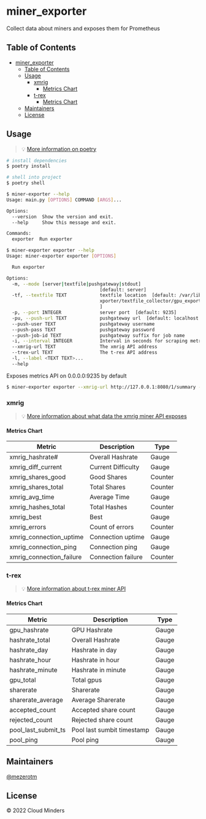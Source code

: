 # miner_exporter

Collect data about miners and exposes them for Prometheus

## Table of Contents

- [miner_exporter](#miner_exporter)
  - [Table of Contents](#table-of-contents)
  - [Usage](#usage)
    - [xmrig](#xmrig)
      - [Metrics Chart](#metrics-chart)
    - [t-rex](#t-rex)
      - [Metrics Chart](#metrics-chart-1)
  - [Maintainers](#maintainers)
  - [License](#license)

## Usage
> 💡  [More information on poetry](https://python-poetry.org/docs/)


```sh
# install dependencies
$ poetry install

# shell into project
$ poetry shell
```

```sh
$ miner-exporter --help
Usage: main.py [OPTIONS] COMMAND [ARGS]...

Options:
  --version  Show the version and exit.
  --help     Show this message and exit.

Commands:
  exporter  Run exporter
```

```sh
$ miner-exporter exporter --help
Usage: miner-exporter exporter [OPTIONS]

  Run exporter

Options:
  -m, --mode [server|textfile|pushgateway|stdout]
                                  [default: server]
  -tf, --textfile TEXT            textfile location  [default: /var/lib/node_e
                                  xporter/textfile_collector/gpu_exporter.prom
                                  ]
  -p, --port INTEGER              server port  [default: 9235]
  -pu, --push-url TEXT            pushgateway url  [default: localhost:9091]
  --push-user TEXT                pushgateway username
  --push-pass TEXT                pushgateway password
  --push-job-id TEXT              pushgateway suffix for job name
  -i, --interval INTEGER          Interval in seconds for scraping metrics
  --xmrig-url TEXT                The xmrig API address
  --trex-url TEXT                 The t-rex API address
  -l, --label <TEXT TEXT>...
  --help    
```

Exposes metrics API on 0.0.0.0:9235 by default

```sh
$ miner-exporter exporter --xmrig-url http://127.0.0.1:8080/1/summary --trex-url http://127.0.0.1:4067/summary
```

### xmrig
> 💡 [More information about what data the xmrig miner API exposes](https://github.com/xmrig/xmrig/blob/master/doc/api/1/summary.json)

#### Metrics Chart
| Metric                   | Description        | Type    |
| ------------------------ | ------------------ | ------- |
| xmrig_hashrate#          | Overall Hashrate   | Gauge   |
| xmrig_diff_current       | Current Difficulty | Gauge   |
| xmrig_shares_good        | Good Shares        | Counter |
| xmrig_shares_total       | Total Shares       | Counter |
| xmrig_avg_time           | Average Time       | Gauge   |
| xmrig_hashes_total       | Total Hashes       | Counter |
| xmrig_best               | Best               | Gauge   |
| xmrig_errors             | Count of errors    | Counter |
| xmrig_connection_uptime  | Connection uptime  | Gauge   |
| xmrig_connection_ping    | Connection ping    | Gauge   |
| xmrig_connection_failure | Connection failure | Counter |

### t-rex
> 💡 [More information about t-rex miner API](https://github.com/trexminer/T-Rex/wiki/API)

#### Metrics Chart
| Metric              | Description                | Type  |
| ------------------- | -------------------------- | ----- |
| gpu_hashrate        | GPU Hashrate               | Gauge |
| hashrate_total      | Overall Hashrate           | Gauge |
| hashrate_day        | Hashrate in day            | Gauge |
| hashrate_hour       | Hashrate in hour           | Gauge |
| hashrate_minute     | Hashrate in minute         | Gauge |
| gpu_total           | Total gpus                 | Gauge |
| sharerate           | Sharerate                  | Gauge |
| sharerate_average   | Average Sharerate          | Gauge |
| accepted_count      | Accepted share count       | Gauge |
| rejected_count      | Rejected share count       | Gauge |
| pool_last_submit_ts | Pool last sumbit timestamp | Gauge |
| pool_ping           | Pool ping                  | Gauge |

## Maintainers

[@mezerotm](https://github.com/mezerotm)

## License

© 2022 Cloud Minders
